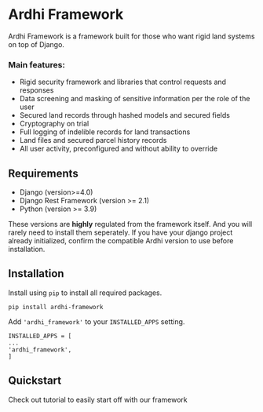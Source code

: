 # Ardhi Framework
Ardhi Framework is a framework built for those who want rigid land systems on top of Django. 

### Main features:
- Rigid security framework and libraries that control requests and responses
- Data screening and masking of sensitive information per the role of the user
- Secured land records through hashed models and secured fields
- Cryptography on trial
- Full logging of indelible records for land transactions
- Land files and secured parcel history records
- All user activity, preconfigured and without ability to override

## Requirements
- Django (version>=4.0)
- Django Rest Framework (version >= 2.1)
- Python (version >= 3.9)

These versions are <strong>highly</strong> regulated from the framework itself. And you will rarely need to install them seperately.
If you have your django project already initialized, confirm the compatible Ardhi version to use before installation.

## Installation
Install using ```pip``` to install all required packages.
```shell
pip install ardhi-framework
```
Add ```'ardhi_framework'``` to your ```INSTALLED_APPS``` setting.

```shell
INSTALLED_APPS = [
...
'ardhi_framework',
]
```

## Quickstart
Check out tutorial to easily start off with our framework





